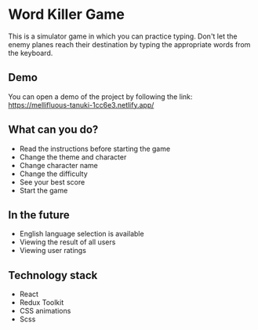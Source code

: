 # Word Killer Game

This is a simulator game in which you can practice typing. Don't let the enemy planes reach their destination by typing the appropriate words from the keyboard.


## Demo

You can open a demo of the project by following the link: https://mellifluous-tanuki-1cc6e3.netlify.app/
## What can you do?

- Read the instructions before starting the game
- Сhange the theme and character
- Сhange character name
- Change the difficulty
- See your best score
- Start the game
## In the future

- English language selection is available
- Viewing the result of all users
- Viewing user ratings


## Technology stack

- React
- Redux Toolkit
- CSS animations
- Scss



